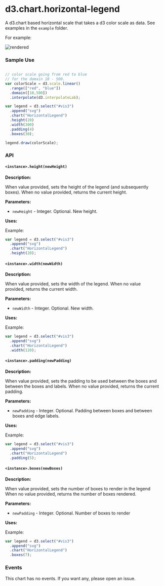 # d3.chart.horizontal-legend

A d3.chart based horizontal scale that takes a d3 color scale as data.
See examples in the `example` folder.

For example:

![rendered](https://raw.github.com/iros/d3.chart.horizontal-legend/master/example/rendered_legends.gif)

### Sample Use

```javascript

// color scale going from red to blue
// for the domain 10 - 500.
var colorScale = d3.scale.linear()
  .range(["red", "blue"])
  .domain([10,500])
  .interpolate(d3.interpolateLab);

var legend = d3.select("#vis3")
  .append("svg")
  .chart("HorizontalLegend")
  .height(20)
  .width(300)
  .padding(4)
  .boxes(30);

legend.draw(colorScale);
```

### API

#### `<instance>.height(newHeight)`

**Description:**

When value provided, sets the height of the legend (and subsequently boxes).
When no value provided, returns the current height.

**Parameters:**

* `newHeight` - Integer. Optional. New height.

**Uses:**

Example:

```javascript
var legend = d3.select("#vis3")
  .append("svg")
  .chart("HorizontalLegend")
  .height(20);
```

#### `<instance>.width(newWidth)`

**Description:**

When value provided, sets the width of the legend.
When no value provided, returns the current width.

**Parameters:**

* `newWidth` - Integer. Optional. New width.

**Uses:**

Example:

```javascript
var legend = d3.select("#vis3")
  .append("svg")
  .chart("HorizontalLegend")
  .width(120);
```

#### `<instance>.padding(newPadding)`

**Description:**

When value provided, sets the padding to be used between the boxes and between the boxes and labels.
When no value provided, returns the current padding.

**Parameters:**

* `newPadding` - Integer. Optional. Padding between boxes and between boxes and edge labels.

**Uses:**

Example:

```javascript
var legend = d3.select("#vis3")
  .append("svg")
  .chart("HorizontalLegend")
  .padding(5);
```

#### `<instance>.boxes(newBoxes)`

**Description:**

When value provided, sets the number of boxes to render in the legend
When no value provided, returns the number of boxes rendered.

**Parameters:**

* `newPadding` - Integer. Optional. Number of boxes to render

**Uses:**

Example:

```javascript
var legend = d3.select("#vis3")
  .append("svg")
  .chart("HorizontalLegend")
  .boxes(7);
```

### Events

This chart has no events. If you want any, please open an issue.

